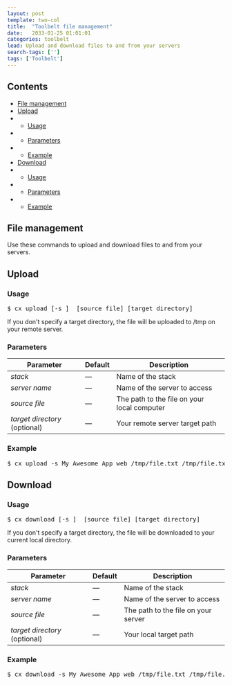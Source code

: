 ```yaml
---
layout: post
template: two-col
title:  "Toolbelt file management"
date:   2033-01-25 01:01:01
categories: toolbelt
lead: Upload and download files to and from your servers
search-tags: ['']
tags: ['Toolbelt']
---
```


<h2>Contents</h2>
<ul class="page-toc">
    <li><a href="#about">File management</a></li>
    <li><a href="#upload">Upload</a></li>
            <li>
                <ul>
                <li><a href="#usage">Usage</a></li>
                </ul>
            </li>
            <li>
                <ul>
                <li><a href="#params">Parameters</a></li>
                </ul>
            </li>
            <li>
                <ul>
                <li><a href="#example">Example</a></li>
                </ul>
            </li>
    <li><a href="#download">Download</a></li>
            <li>
                <ul>
                <li><a href="#usage2">Usage</a></li>
                </ul>
            </li>
            <li>
                <ul>
                <li><a href="#params2">Parameters</a></li>
                </ul>
            </li>
            <li>
                <ul>
                <li><a href="#example2">Example</a></li>
                </ul>
            </li>
</ul>

<h2 id="about">File management</h2>
Use these commands to upload and download files to and from your servers.

<h2 id="upload">Upload</h2>

<h3 id="usage">Usage</h3>

<pre class="prettyprint">
$ cx upload [-s <stack>] <server name> [source file] [target directory]
</pre>

If you don't specify a target directory, the file will be uploaded to /tmp on your remote server.

<h3 id="params">Parameters</h3>

<table class='table table-bordered table-striped table-small'>
    <thead>
        <tr>
            <th align="center">Parameter</th>
            <th align="center">Default</th>
            <th align="center">Description</th>
        </tr>
    </thead>
    <tbody>
        <tr>
            <td><i>stack</i></td>
            <td>&mdash;</td>
            <td>Name of the stack</td>
        </tr>
        <tr>
            <td><i>server name</i></td>
            <td>&mdash;</td>
            <td>Name of the server to access</td>
        </tr>
        <tr>
            <td><i>source file</i></td>
            <td>&mdash;</td>
            <td>The path to the file on your local computer</td>
        </tr>
       <tr>
            <td><i>target directory</i> (optional)</td>
            <td>&mdash;</td>
            <td>Your remote server target path</td>
        </tr>
    </tbody>
</table>

<h3 id="example">Example</h3>

<pre class="prettyprint">
$ cx upload -s My_Awesome_App web /tmp/file.txt /tmp/file.txt
</pre>

<h2 id="download">Download</h2>

<h3 id="usage2">Usage</h3>

<pre class="prettyprint">
$ cx download [-s <stack>] <server name> [source file] [target directory]
</pre>

If you don't specify a target directory, the file will be downloaded to your current local directory.

<h3 id="params2">Parameters</h3>

<table class='table table-bordered table-striped table-small'>
    <thead>
        <tr>
            <th align="center">Parameter</th>
            <th align="center">Default</th>
            <th align="center">Description</th>
        </tr>
    </thead>
    <tbody>
        <tr>
            <td><i>stack</i></td>
            <td>&mdash;</td>
            <td>Name of the stack</td>
        </tr>
        <tr>
            <td><i>server name</i></td>
            <td>&mdash;</td>
            <td>Name of the server to access</td>
        </tr>
        <tr>
            <td><i>source file</i></td>
            <td>&mdash;</td>
            <td>The path to the file on your server</td>
        </tr>
       <tr>
            <td><i>target directory</i> (optional)</td>
            <td>&mdash;</td>
            <td>Your local target path</td>
        </tr>
    </tbody>
</table>

<h3 id="example2">Example</h3>

<pre class="prettyprint">
$ cx download -s My_Awesome_App web /tmp/file.txt /tmp/file.txt
</pre>
